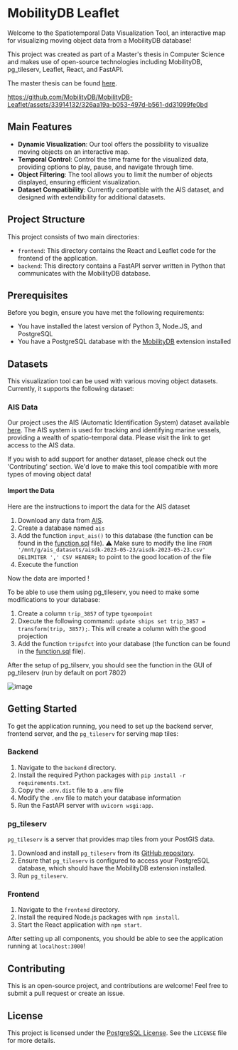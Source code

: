 # MobilityDB Leaflet

Welcome to the Spatiotemporal Data Visualization Tool, an interactive map for visualizing moving object data from a MobilityDB database! 

This project was created as part of a Master's thesis in Computer Science and makes use of open-source technologies including MobilityDB, pg_tileserv, Leaflet, React, and FastAPI.

The master thesis can be found [here](Master_Thesis_Florian_Baudry_2023.pdf).


https://github.com/MobilityDB/MobilityDB-Leaflet/assets/33914132/326aa19a-b053-497d-b561-dd31099fe0bd


## Main Features

- **Dynamic Visualization**: Our tool offers the possibility to visualize moving objects on an interactive map.
- **Temporal Control**: Control the time frame for the visualized data, providing options to play, pause, and navigate through time.
- **Object Filtering**: The tool allows you to limit the number of objects displayed, ensuring efficient visualization.
- **Dataset Compatibility**: Currently compatible with the AIS dataset, and designed with extendibility for additional datasets.

## Project Structure

This project consists of two main directories:

- `frontend`: This directory contains the React and Leaflet code for the frontend of the application.
- `backend`: This directory contains a FastAPI server written in Python that communicates with the MobilityDB database.

## Prerequisites

Before you begin, ensure you have met the following requirements:

- You have installed the latest version of Python 3, Node.JS, and PostgreSQL
- You have a PostgreSQL database with the [MobilityDB](https://github.com/MobilityDB/MobilityDB) extension installed


## Datasets

This visualization tool can be used with various moving object datasets. Currently, it supports the following dataset:

### AIS Data

Our project uses the AIS (Automatic Identification System) dataset available [here](https://web.ais.dk/aisdata/). The AIS system is used for tracking and identifying marine vessels, providing a wealth of spatio-temporal data. Please visit the link to get access to the AIS data.

If you wish to add support for another dataset, please check out the 'Contributing' section. We'd love to make this tool compatible with more types of moving object data!

#### Import the Data

Here are the instructions to import the data for the AIS dataset

1. Download any data from [AIS](https://web.ais.dk/aisdata/).
2. Create a database named `ais`
3. Add the function `input_ais()` to this database (the function can be found in the [function.sql](function.sql) file). ⚠️ Make sure to modify the line `FROM '/mnt/g/ais_datasets/aisdk-2023-05-23/aisdk-2023-05-23.csv' DELIMITER ',' CSV HEADER;` to point to the good location of the file
4. Execute the function 

Now the data are imported !

To be able to use them using pg_tileserv, you need to make some modifications to your database:

1. Create a column `trip_3857` of type `tgeompoint`
2. Dxecute the following command: `update ships set trip_3857 = transform(trip, 3857);`. This will create a column with the good projection
3. Add the function `tripsfct` into your database (the function can be found in the [function.sql](function.sql) file).

After the setup of pg_tilserv, you should see the function in the GUI of pg_tileserv (run by default on port 7802)

![image](https://github.com/MobilityDB/MobilityDB-Leaflet/assets/33914132/3a6cb2f5-9d95-450b-be21-f655541d5a08)



## Getting Started

To get the application running, you need to set up the backend server, frontend server, and the `pg_tileserv` for serving map tiles:

### Backend

1. Navigate to the `backend` directory.
2. Install the required Python packages with `pip install -r requirements.txt`.
3. Copy the `.env.dist` file to a `.env` file
4. Modify the `.env` file to match your database information
5. Run the FastAPI server with `uvicorn wsgi:app`.

### pg_tileserv

`pg_tileserv` is a server that provides map tiles from your PostGIS data.

1. Download and install `pg_tileserv` from its [GitHub repository](https://github.com/CrunchyData/pg_tileserv).
2. Ensure that `pg_tileserv` is configured to access your PostgreSQL database, which should have the MobilityDB extension installed.
3. Run `pg_tileserv`.

### Frontend

1. Navigate to the `frontend` directory.
2. Install the required Node.js packages with `npm install`.
3. Start the React application with `npm start`.



After setting up all components, you should be able to see the application running at `localhost:3000`!



## Contributing

This is an open-source project, and contributions are welcome! Feel free to submit a pull request or create an issue. 

## License

This project is licensed under the [PostgreSQL License](https://www.postgresql.org/about/licence/). See the `LICENSE` file for more details.

